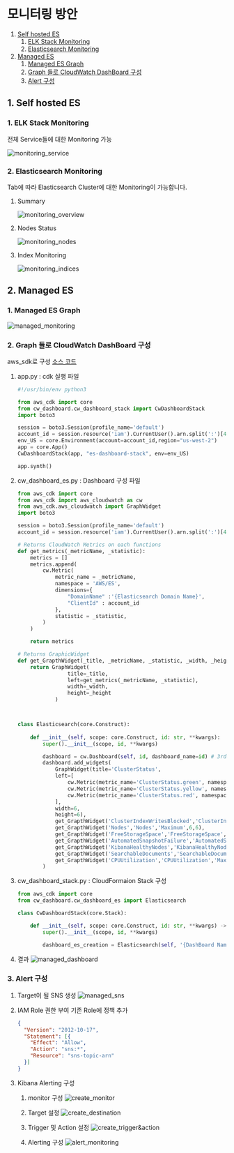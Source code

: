 # 모니터링 방안

1. [Self hosted ES](#1-self-hosted-es)
   1. [ELK Stack Monitoring](#1-elk-stack-monitoring)
   2. [Elasticsearch Monitoring](#2-elasticsearch-monitoring)
2. [Managed ES](#2-managed-es)
   1. [Managed ES Graph](#1-managed-es-graph)
   2. [Graph 들로 CloudWatch DashBoard 구성](#2-graph-들로-cloudWatch-dashboard-구성)
   3. [Alert  구성](#3-alert-구성)

## 1.  Self hosted ES

### 1. ELK Stack Monitoring
전체 Service들에 대한 Monitoring 가능

![monitoring_service](images/monitoring_service.png)


### 2. Elasticsearch Monitoring
Tab에 따라 Elasticsearch Cluster에 대한 Monitoring이 가능합니다.

1. Summary

   ![monitoring_overview](images/monitoring_overview.png)

   

2. Nodes Status

   ![monitoring_nodes](images/monitoring_nodes.png)

   

3. Index Monitoring

   ![monitoring_indices](images/monitoring_indices.png)



## 2. Managed ES

### 1. Managed ES Graph

![managed_monitoring](images/managed_monitoring.png)



### 2. Graph 들로 CloudWatch DashBoard 구성
aws_sdk로 구성
[소스 코드](./cw-dashboard/README.html)

1. app.py : cdk 실행 파일

   ```python
   #!/usr/bin/env python3
   
   from aws_cdk import core
   from cw_dashboard.cw_dashboard_stack import CwDashboardStack
   import boto3
   
   session = boto3.Session(profile_name='default')
   account_id = session.resource('iam').CurrentUser().arn.split(':')[4]
   env_US = core.Environment(account=account_id,region="us-west-2")
   app = core.App()
   CwDashboardStack(app, "es-dashboard-stack", env=env_US)
   
   app.synth()
   
   ```

   

2. cw_dashboard_es.py : Dashboard 구성 파일

   ```python
   from aws_cdk import core
   from aws_cdk import aws_cloudwatch as cw
   from aws_cdk.aws_cloudwatch import GraphWidget
   import boto3
   
   session = boto3.Session(profile_name='default')
   account_id = session.resource('iam').CurrentUser().arn.split(':')[4]
   
   # Returns CloudWatch Metrics on each functions
   def get_metrics(_metricName, _statistic):
       metrics = []
       metrics.append(
           cw.Metric(
               metric_name = _metricName,
               namespace = 'AWS/ES',
               dimensions={
                   "DomainName" :'{Elasticsearch Domain Name}',
                   "ClientId" : account_id
               },
               statistic = _statistic,
           )
       )
   
       return metrics
   
   # Returns GraphicWidget
   def get_GrapthWidget(_title, _metricName, _statistic, _width, _height):
       return GraphWidget(
                   title=_title,
                   left=get_metrics(_metricName, _statistic),
                   width=_width,
                   height=_height
               )
   
   
   
   class Elasticsearch(core.Construct):
       
       def __init__(self, scope: core.Construct, id: str, **kwargs):
           super().__init__(scope, id, **kwargs)
   
           dashboard = cw.Dashboard(self, id, dashboard_name=id) # 3rd Arg is the name of dashboard.
           dashboard.add_widgets(
               GraphWidget(title='ClusterStatus',
               left=[
                   cw.Metric(metric_name='ClusterStatus.green', namespace='AWS/ES', color='#2ca02c', dimensions={"DomainName":'managed-es', "ClientId":account_id}, statistic='Sum'),
                   cw.Metric(metric_name='ClusterStatus.yellow', namespace='AWS/ES', color='#FFFF33', dimensions={"DomainName":'managed-es', "ClientId":account_id}, statistic='Sum'),
                   cw.Metric(metric_name='ClusterStatus.red', namespace='AWS/ES', color='#FF0000', dimensions={"DomainName": 'managed-es', "ClientId": account_id}, statistic='Sum')
               ],
               width=6,
               height=6),
               get_GrapthWidget('ClusterIndexWritesBlocked','ClusterIndexWritesBlocked','Maximum',6,6),
               get_GrapthWidget('Nodes','Nodes','Maximum',6,6),
               get_GrapthWidget('FreeStorageSpace','FreeStorageSpace','Sum',6,6),
               get_GrapthWidget('AutomatedSnapshotFailure','AutomatedSnapshotFailure','Maximum',6,6),
               get_GrapthWidget('KibanaHealthyNodes','KibanaHealthyNodes','Average',6,6),
               get_GrapthWidget('SearchableDocuments','SearchableDocuments','Average',6,6),
               get_GrapthWidget('CPUUtilization','CPUUtilization','Maximum',6,6),
           )
   
   ```

   

3. cw_dashboard_stack.py : CloudFormaion Stack 구성

   ```python
   from aws_cdk import core
   from cw_dashboard.cw_dashboard_es import Elasticsearch
   
   class CwDashboardStack(core.Stack):
   
       def __init__(self, scope: core.Construct, id: str, **kwargs) -> None:
           super().__init__(scope, id, **kwargs)
   
           dashboard_es_creation = Elasticsearch(self, '{DashBoard Name}')  # 2nd Arg is the id of dashboard.
   
   ```

   

4. 결과
   ![managed_dashboard](images/managed_dashboard.png)

   

### 3. Alert  구성

1. Target이 될 SNS 생성
   ![managed_sns](images/managed_sns.png)

   

2. IAM Role 권한 부여
   기존 Role에 정책 추가

   ```json
   {
     "Version": "2012-10-17",
     "Statement": [{
       "Effect": "Allow",
       "Action": "sns:*",
       "Resource": "sns-topic-arn"
     }]
   }
   ```

   

3. Kibana Alerting 구성

   1. monitor 구성
      ![create_monitor](images/create_monitor.png)

   2. Target 설정
      ![create_destination](images/create_destination.png)

      

   3. Trigger 및 Action 설정
      ![create_trigger&action](images/create_trigger&action.png)

      

   4. Alerting 구성
      ![alert_monitoring](images/alert_monitoring.png)

